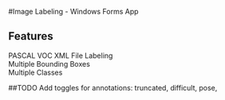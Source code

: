 #Image Labeling - Windows Forms App
## Features
PASCAL VOC XML File Labeling <br>
Multiple Bounding Boxes <br>
Multiple Classes <br>

##TODO
Add toggles for annotations: truncated, difficult, pose, <br>
